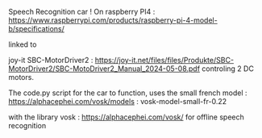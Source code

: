 Speech Recognition car !
On raspberry PI4 : https://www.raspberrypi.com/products/raspberry-pi-4-model-b/specifications/

linked to 

joy-it SBC-MotorDriver2 : https://joy-it.net/files/files/Produkte/SBC-MotorDriver2/SBC-MotoDriver2_Manual_2024-05-08.pdf
controling 2 DC motors.

The code.py script for the car to function, uses the small french model :
https://alphacephei.com/vosk/models : vosk-model-small-fr-0.22

with the library vosk : https://alphacephei.com/vosk/ for offline speech recognition
